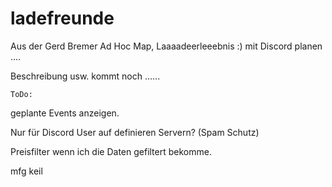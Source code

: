 # ladefreunde
Aus der Gerd Bremer Ad Hoc Map, Laaaadeerleeebnis :)  mit Discord planen .... 

Beschreibung usw. kommt noch ......



    ToDo:
geplante Events anzeigen.

Nur für Discord User auf definieren Servern? (Spam Schutz)

Preisfilter wenn ich die Daten gefiltert bekomme.






mfg
keil
